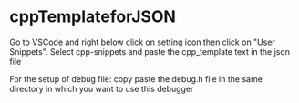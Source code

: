 # cppTemplateforJSON

Go to VSCode and right below click on setting icon then click on "User Snippets".
Select cpp-snippets and paste the cpp_template text in the json file

For the setup of debug file:
copy paste the debug.h file in the same directory in which you want to use this debugger
